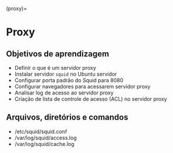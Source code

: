 (proxy)=

Proxy
=====

Objetivos de aprendizagem
-------------------------

* Definir o que é um servidor proxy
* Instalar servidor ``squid`` no Ubuntu servidor
* Configurar porta padrão do Squid para 8080
* Configurar navegadores para acessarem servidor proxy
* Analisar log de acesso ao servidor proxy
* Criação de lista de controle de acesso (ACL) no servidor proxy 


Arquivos, diretórios e comandos
--------------------------------

* /etc/squid/squid.conf
* /var/log/squid/access.log
* /var/log/squid/cache.log
